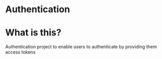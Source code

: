 # Authentication
# What is this?
Authentication project to enable users to authenticate by providing them access tokens